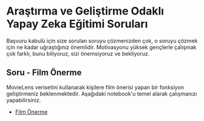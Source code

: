 # Araştırma ve Geliştirme Odaklı Yapay Zeka Eğitimi Soruları


Başvuru kabulü için size sorulan soruyu çözmenizden çok, o soruyu çözmek için ne kadar uğraştığınız önemlidir. Motivasyonu yüksek gençlerle çalışmak çok farklı, bunu biliyoruz, sizi önemsiyoruz ve bekliyoruz.
 
## Soru - Film Önerme
MovieLens verisetini kullanarak kişilere film önerisi yapan bir fonksiyon geliştirmeniz beklenmektedir. Aşağıdaki notebook'u temel alarak çalışmanızı yapabilirsiniz. 

- [Film Önerme](https://github.com/kaveai/arge-odakli-yapay-zeka-egitimi2-sorulari/blob/main/Soru1.ipynb)
